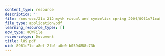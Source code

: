 ```yaml
---
content_type: resource
description: ''
file: /courses/21a-212-myth-ritual-and-symbolism-spring-2004/8961c71ca8ef2fb3a0e0b0594888c73b_l89.pdf
file_type: application/pdf
learning_resource_types: []
ocw_type: OCWFile
resourcetype: Document
title: l89.pdf
uid: 8961c71c-a8ef-2fb3-a0e0-b0594888c73b
---
```

